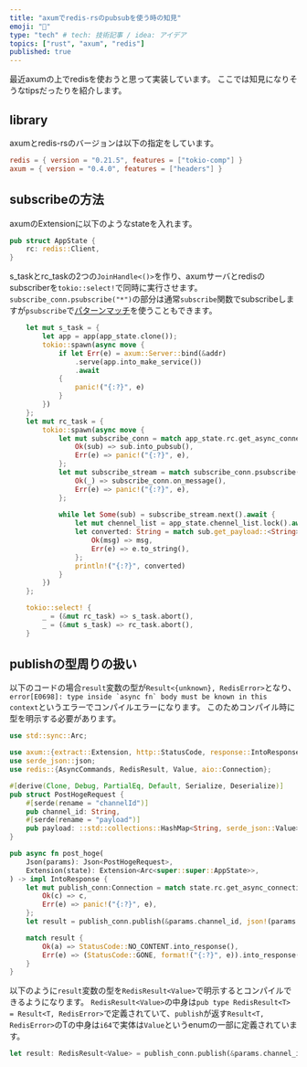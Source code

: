 ```yaml
---
title: "axumでredis-rsのpubsubを使う時の知見"
emoji: "🦀"
type: "tech" # tech: 技術記事 / idea: アイデア
topics: ["rust", "axum", "redis"]
published: true
---
```

最近axumの上でredisを使おうと思って実装しています。
ここでは知見になりそうなtipsだったりを紹介します。

## library
axumとredis-rsのバージョンは以下の指定をしています。
```toml
redis = { version = "0.21.5", features = ["tokio-comp"] }
axum = { version = "0.4.0", features = ["headers"] }
```

## subscribeの方法

axumのExtensionに以下のようなstateを入れます。
```rust
pub struct AppState {
    rc: redis::Client,
}
```

s_taskとrc_taskの2つの`JoinHandle<()>`を作り、axumサーバとredisのsubscriberを`tokio::select!`で同時に実行させます。
`subscribe_conn.psubscribe("*")`の部分は通常`subscribe`関数でsubscribeしますが`psubscribe`で[パターンマッチ](https://redis.io/docs/manual/pubsub/#:~:text=5%0Afirst%0A%3A0-,Pattern,-%2Dmatching%20subscriptions)を使うこともできます。
```rust
    let mut s_task = {
        let app = app(app_state.clone());
        tokio::spawn(async move {
            if let Err(e) = axum::Server::bind(&addr)
                .serve(app.into_make_service())
                .await
            {
                panic!("{:?}", e)
            }
        })
    };
    let mut rc_task = {
        tokio::spawn(async move {
            let mut subscribe_conn = match app_state.rc.get_async_connection().await {
                Ok(sub) => sub.into_pubsub(),
                Err(e) => panic!("{:?}", e),
            };
            let mut subscribe_stream = match subscribe_conn.psubscribe("*").await {
                Ok(_) => subscribe_conn.on_message(),
                Err(e) => panic!("{:?}", e),
            };
    
            while let Some(sub) = subscribe_stream.next().await {
                let mut chennel_list = app_state.chennel_list.lock().await;
                let converted: String = match sub.get_payload::<String>() {
                    Ok(msg) => msg,
                    Err(e) => e.to_string(),
                };
                println!("{:?}", converted)
            }
        })
    };

    tokio::select! {
        _ = (&mut rc_task) => s_task.abort(),
        _ = (&mut s_task) => rc_task.abort(),
    }
```

## publishの型周りの扱い
以下のコードの場合`result`変数の型が`Result<{unknown}, RedisError>`となり、``error[E0698]: type inside `async fn` body must be known in this context``というエラーでコンパイルエラーになります。
このためコンパイル時に型を明示する必要があります。
```rust
use std::sync::Arc;

use axum::{extract::Extension, http::StatusCode, response::IntoResponse, Json};
use serde_json::json;
use redis::{AsyncCommands, RedisResult, Value, aio::Connection};

#[derive(Clone, Debug, PartialEq, Default, Serialize, Deserialize)]
pub struct PostHogeRequest {
    #[serde(rename = "channelId")]
    pub channel_id: String,
    #[serde(rename = "payload")]
    pub payload: ::std::collections::HashMap<String, serde_json::Value>,
}

pub async fn post_hoge(
    Json(params): Json<PostHogeRequest>,
    Extension(state): Extension<Arc<super::super::AppState>>,
) -> impl IntoResponse {
    let mut publish_conn:Connection = match state.rc.get_async_connection().await {
        Ok(c) => c,
        Err(e) => panic!("{:?}", e),
    };
    let result = publish_conn.publish(&params.channel_id, json!(params.payload).to_string()).await;

    match result {
        Ok(a) => StatusCode::NO_CONTENT.into_response(),
        Err(e) => (StatusCode::GONE, format!("{:?}", e)).into_response(),
    }
}
```
以下のように`result`変数の型を`RedisResult<Value>`で明示するとコンパイルできるようになります。
`RedisResult<Value>`の中身は`pub type RedisResult<T> = Result<T, RedisError>`で定義されていて、`publish`が返す`Result<T, RedisError>`のTの中身は`i64`で実体は`Value`というenumの一部に定義されています。
```rust
let result: RedisResult<Value> = publish_conn.publish(&params.channel_id, json!(params.payload).to_string()).await;
```
